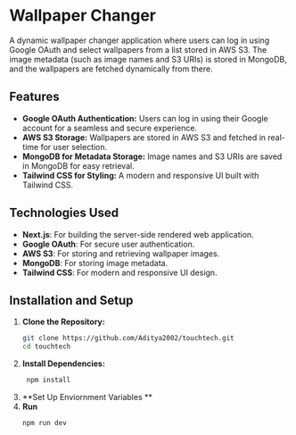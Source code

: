 # Wallpaper Changer

A dynamic wallpaper changer application where users can log in using Google OAuth and select wallpapers from a list stored in AWS S3. 
The image metadata (such as image names and S3 URIs) is stored in MongoDB, and the wallpapers are fetched dynamically from there.

## Features

- **Google OAuth Authentication:** Users can log in using their Google account for a seamless and secure experience.
- **AWS S3 Storage:** Wallpapers are stored in AWS S3 and fetched in real-time for user selection.
- **MongoDB for Metadata Storage:** Image names and S3 URIs are saved in MongoDB for easy retrieval.
- **Tailwind CSS for Styling:** A modern and responsive UI built with Tailwind CSS.

## Technologies Used

- **Next.js**: For building the server-side rendered web application.
- **Google OAuth**: For secure user authentication.
- **AWS S3**: For storing and retrieving wallpaper images.
- **MongoDB**: For storing image metadata.
- **Tailwind CSS**: For modern and responsive UI design.

## Installation and Setup

1. **Clone the Repository:**
   ```bash
   git clone https://github.com/Aditya2002/touchtech.git
   cd touchtech 
2. **Install Dependencies:**
   ```bash
    npm install
3. **Set Up Enviornment Variables **
4. **Run**
   ```bash
   npm run dev 
